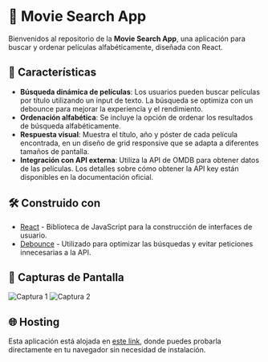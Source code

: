 # 🎥 Movie Search App

Bienvenidos al repositorio de la **Movie Search App**, una aplicación para buscar y ordenar películas alfabéticamente, diseñada con React.

## 🚀 Características

- **Búsqueda dinámica de películas**: Los usuarios pueden buscar películas por título utilizando un input de texto. La búsqueda se optimiza con un debounce para mejorar la experiencia y el rendimiento.
- **Ordenación alfabética**: Se incluye la opción de ordenar los resultados de búsqueda alfabéticamente.
- **Respuesta visual**: Muestra el título, año y póster de cada película encontrada, en un diseño de grid responsive que se adapta a diferentes tamaños de pantalla.
- **Integración con API externa**: Utiliza la API de OMDB para obtener datos de las películas. Los detalles sobre cómo obtener la API key están disponibles en la documentación oficial.

## 🛠️ Construido con

- [React](https://es.reactjs.org/) - Biblioteca de JavaScript para la construcción de interfaces de usuario.
- [Debounce](https://www.npmjs.com/package/just-debounce-it) - Utilizado para optimizar las búsquedas y evitar peticiones innecesarias a la API.

## 📸 Capturas de Pantalla

![Captura 1](https://github.com/DivorcedLance/movie-search-app/assets/104219610/2e17a791-43a6-4051-8dea-7510b400e3a5)
![Captura 2](https://github.com/DivorcedLance/movie-search-app/assets/104219610/c3fd8563-9cdd-42a8-9220-94ab4db2661b)

## 🌐 Hosting

Esta aplicación está alojada en [este link](https://divorcedlance.github.io/movie-search-app/), donde puedes probarla directamente en tu navegador sin necesidad de instalación.
